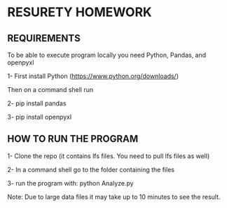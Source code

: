 # RESURETY HOMEWORK

## REQUIREMENTS
To be able to execute program locally you need Python, Pandas, and openpyxl

1- First install Python (https://www.python.org/downloads/)

Then on a command shell run

2- pip install pandas

3- pip install openpyxl


## HOW TO RUN THE PROGRAM

1- Clone the repo (it contains lfs files. You need to pull lfs files as well)

2- In a command shell go to the folder containing the files

3- run the program with: python Analyze.py

Note: Due to large data files it may take up to 10 minutes to see the result.
